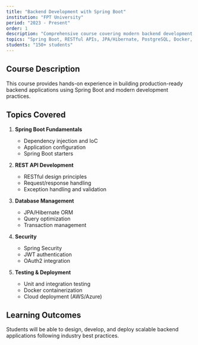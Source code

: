 ```yaml
---
title: "Backend Development with Spring Boot"
institution: "FPT University"
period: "2023 - Present"
order: 1
description: "Comprehensive course covering modern backend development practices, REST API design, database management, and cloud deployment."
topics: "Spring Boot, RESTful APIs, JPA/Hibernate, PostgreSQL, Docker, AWS"
students: "150+ students"
---
```


## Course Description

This course provides hands-on experience in building production-ready backend applications using Spring Boot and modern development practices.

## Topics Covered

1. **Spring Boot Fundamentals**
   - Dependency injection and IoC
   - Application configuration
   - Spring Boot starters

2. **REST API Development**
   - RESTful design principles
   - Request/response handling
   - Exception handling and validation

3. **Database Management**
   - JPA/Hibernate ORM
   - Query optimization
   - Transaction management

4. **Security**
   - Spring Security
   - JWT authentication
   - OAuth2 integration

5. **Testing & Deployment**
   - Unit and integration testing
   - Docker containerization
   - Cloud deployment (AWS/Azure)

## Learning Outcomes

Students will be able to design, develop, and deploy scalable backend applications following industry best practices.

